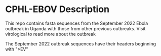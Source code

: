 # CPHL-EBOV Description

This repo contains fasta sequences from the September 2022 Ebola outbreak in Uganda with those from other previous outbreaks. Visit virological to read more about the outbreak

The September 2022 outbreak sequences have their headers beginning with ">EV"
